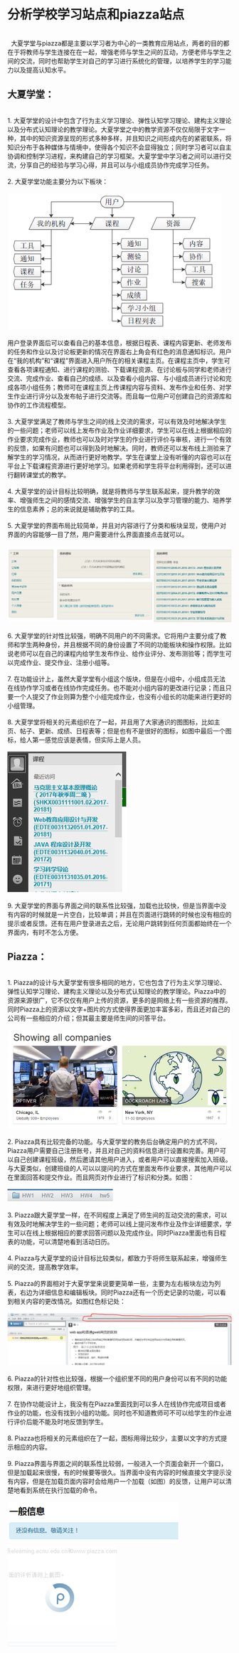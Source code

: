 ﻿# 分析学校学习站点和piazza站点
<br>&nbsp; 大夏学堂与piazza都是主要以学习者为中心的一类教育应用站点，两者的目的都在于将教师与学生连接在在一起，增强老师与学生之间的互动，方便老师与学生之间的交流，同时也帮助学生对自己的学习进行系统化的管理，以培养学生的学习能力以及提高认知水平。<br/>
## 大夏学堂：
<br>1. 大夏学堂的设计中包含了行为主义学习理论、弹性认知学习理论、建构主义理论以及分布式认知理论的教学理论。大夏学堂之中的教学资源不仅仅局限于文字一种，其中的知识资源呈现的形式多种多样，并且知识之间形成内在的紧密联系，将知识分布于各种媒体与情境中，使得各个知识不会显得独立；同时学习者可以自主协调和控制学习进程，来构建自己的学习框架。大夏学堂中学习者之间可以进行交流，分享自己的经验与学习心得，并且可以与小组成员协作完成学习任务。<br/>
<br>2. 大夏学堂功能主要分为以下板块：<br/>
<br>![](https://raw.githubusercontent.com/ECNU-DEIT-2015/10154507113/master/picture/1.png)<br/>
<br>用户登录界面后可以查看自己的基本信息，根据日程表、课程内容更新、老师发布的任务和作业以及讨论板更新的情况在界面右上角会有红色的消息通知标识。用户在“我的机构”和“课程”界面进入用户所在的相关课程主页。在课程主页中，学生可查看各项课程通知、进行课程的测验、下载课程资源、在讨论板与同学和老师进行交流、完成作业、查看自己的成绩、以及查看小组内容、与小组成员进行讨论和完成各项小组任务；教师可在课程主页上传课程内容与资料、发布作业和任务、对学生作业进行评分以及发布帖子进行交流等。而且每一位用户可创建自己的资源库和协作的工作流程模型。 <br/>
<br>3. 大夏学堂满足了教师与学生之间的线上交流的需求，可以有效及时地解决学生的一些问题；老师可以线上发布作业及作业详细要求，学生可以在线上根据相应的作业要求完成作业，教师也可以及时对学生的作业进行评价与审核，进行一个有效的反馈，如果有问题也可以得到及时地解决。同时，教师还可以发布线上测验来了解学生的学习情况，从而进行更好地教学。学生在课堂上没有听懂的内容也可以在平台上下载课程资源进行更好地学习。如果老师和学生将平台利用得到，还可以进行翻转课堂式的教学。<br/>
<br>4. 大夏学堂的设计目标比较明确，就是将教师与学生联系起来，提升教学的效率、增强师生之间的感情交流、增强学生的自主学习以及学习管理的能力、培养学生的信息素养；总的来说就是辅助教学的工具。<br/>
<br>5. 大夏学堂的界面布局比较简单，并且对内容进行了分类和板块呈现，使用户对界面的内容能够一目了然，用户需要进什么界面直接点击就可以。<br/>
<br>![](https://raw.githubusercontent.com/ECNU-DEIT-2015/10154507113/master/picture/2.png)<br/>
<br>6. 大夏学堂的针对性比较强，明确不同用户的不同需求。它将用户主要分成了教师和学生两种身份，并且根据不同的身份设置了不同的功能板块和操作权限。比如说老师可以在自己的课程内给学生发布作业、给作业评分、发布测验等；而学生可以完成作业、提交作业、注册小组等。<br/>
<br>7. 在功能设计上，虽然大夏学堂有小组这个版块，但是在小组中，小组成员无法在线协作学习或者在线协作完成任务。也不能对小组内容的更改进行记录；而且只要一个人提交了作业则算为整个小组完成作业，也没有小组长的功能来进行更好的小组管理。<br/>
<br>8. 大夏学堂将相关的元素组织在了一起，并且用了大家通识的图图标，比如主页、帖子、更新、成绩、日程表等；但是也有不是很好的图标，如图中最后一个图标，给人第一感觉应该是表情，但实际上是人员。<br/>
<br>![](https://raw.githubusercontent.com/ECNU-DEIT-2015/10154507113/master/picture/3.png)<br/>
<br>9. 大夏学堂的界面与界面之间的联系性比较强，加载也比较快，但是当界面中没有内容的时候就是一片空白，比较单调；并且在页面进行跳转的时候也没有相应的提示或者反馈。还有在用户登录进去之后，无论用户跳转到任何页面都始终在一个界面内，有时不怎么方便。<br/>
## Piazza：
<br>1. Piazza的设计与大夏学堂有很多相同的地方，它也包含了行为主义学习理论、弹性认知学习理论、建构主义理论以及分布式认知理论的教学理论。Piazza中的资源来源很广，它不仅仅有用户上传的资源，更多的是网络上有一些资源的推荐。同时Piazza上的资源以文字+图片的方式使得界面更加丰富多彩，而且还对自己的公司有一些相应的介绍；但其最主要是师生间的问答平台。<br/>
<br>![](https://raw.githubusercontent.com/ECNU-DEIT-2015/10154507113/master/picture/4.png)<br/>
<br>2. Piazza具有比较完备的功能。与大夏学堂的教务后台确定用户的方式不同，Piazza用户需要自己注册账号，并且对自己的资料信息进行设置和完善。用户可以自己创建课程班级，然后邀请其他用户进入，或者用户可以直接搜索加入班级。与大夏类似，创建班级的人可以以提问的方式在里面发布作业要求，其他用户可以在里面回答和提交作业。而且网页对作业进行了标识和分类。如图：<br/>
<br>![](https://raw.githubusercontent.com/ECNU-DEIT-2015/10154507113/master/picture/5.png)<br/>
<br>3. Piazza跟大夏学堂一样，在不同程度上满足了师生间的互动交流的需求，可以有效及时地解决学生的一些问题；老师可以线上提问发布作业及作业详细要求，学生可以在线上根据相应的要求回答问题以及完成作业。同时Piazza里面也有日程表的功能，可以清楚地看到活动日历。<br/>
<br>4. Piazza与大夏学堂的设计目标比较类似，都致力于将师生联系起来，增强师生间的交流，提高教学效率。<br/>
<br>5. Piazza的界面相对于大夏学堂来说要更简单一些，主要为左右板块左边为列表，右边为详细信息和编辑板块。同时Piazza还有一个历史记录的功能，可以看到相关内容的更改情况。如图红色标记处：<br/>
<br>![](https://raw.githubusercontent.com/ECNU-DEIT-2015/10154507113/master/picture/6.png)<br/>
<br>6. Piazza的针对性也比较强，根据一个组织里不同的用户身份可以有不同的功能权限，来进行更好地组织管理。<br/>
<br>7. 在协作功能设计上，我没有在Piazza里面找到可以多人在线协作完成项目或者作业的功能，也没有找到小组的功能。同时也不知道教师可不可以给学生的作业进行评价后能不能及时地反馈到学生。<br/>
<br>8. Piazza也将相关的元素组织在了一起，图标用得比较少，主要以文字的方式提示相应的内容。<br/>
<br>9. Piazza界面与界面之间的联系性比较弱，一般进入一个页面会新开一个窗口，但是加载起来很慢，有的时候要等很久。当界面中没有内容的时候直接文字提示没有内容，但是在加载页面内容时会给用户一个加载（如图）的反馈，让用户可以清楚地看到系统在执行加载的命令。<br/>
<br>![](https://raw.githubusercontent.com/ECNU-DEIT-2015/10154507113/master/picture/7.png)
![](https://raw.githubusercontent.com/ECNU-DEIT-2015/10154507113/master/picture/8.png)<br/>